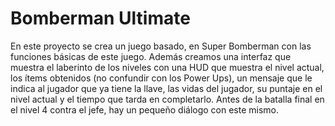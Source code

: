 # Bomberman Ultimate
En este proyecto se crea un juego basado, en Super Bomberman con las funciones básicas de este juego. Además creamos una interfaz que muestra el laberinto de los niveles con una HUD que muestra el nivel actual, los ítems obtenidos (no confundir con los Power Ups), un mensaje que le indica al jugador que ya tiene la llave, las vidas del jugador, su puntaje en el nivel actual y el tiempo que tarda en completarlo. Antes de la batalla final en el nivel 4 contra el jefe, hay un pequeño diálogo con este mismo.
